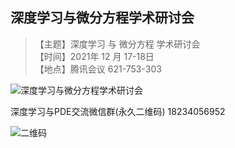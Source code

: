 ## 深度学习与微分方程学术研讨会

>【主题】深度学习 与 微分方程 学术研讨会\
>【时间】2021年 12 月 17-18日\
>【地点】腾讯会议 621-753-303


![深度学习与微分方程学术研讨会](https://user-images.githubusercontent.com/95953452/146114857-31ceed37-0228-4349-ba4f-1fa052c08b32.png)


深度学习与PDE交流微信群(永久二维码) 18234056952

![二维码](https://user-images.githubusercontent.com/95953452/146115833-85726517-a1af-4679-9443-ca6a12803a2e.jpg)
